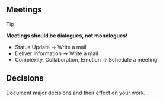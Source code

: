 
## Meetings

> [!TIP]
> **Meetings should be dialogues, not monologues!**

- Status Update -> Write a mail
- Deliver Information -> Write a mail
- Complexity, Collaboration, Emotion -> Schedule a meeting

## Decisions

Document major decisions and their effect on your work.



